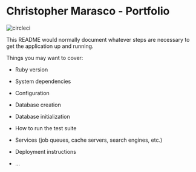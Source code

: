 # Christopher Marasco - Portfolio
![circleci](https%3A%2F%2Fcircleci.com%2Fgh%2Fcxm6467%2Fportfolio.svg%3F%26style%3Dshield%26circle-token%3D402a0969d8947226ce26c95c92b63c81c9408879)

This README would normally document whatever steps are necessary to get the
application up and running.

Things you may want to cover:

* Ruby version

* System dependencies

* Configuration

* Database creation

* Database initialization

* How to run the test suite

* Services (job queues, cache servers, search engines, etc.)

* Deployment instructions

* ...
